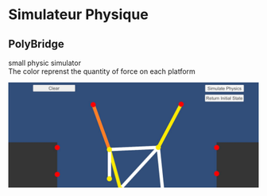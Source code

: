 # Simulateur Physique

## PolyBridge

small physic simulator \
The color reprenst the quantity of force on each platform

<img src="screens/screen1.jpg">